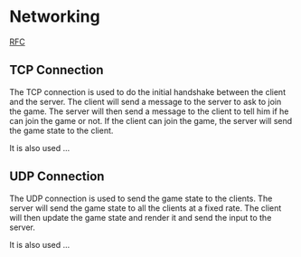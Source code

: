 # Networking
[RFC](../../rfc.md)

## TCP Connection

The TCP connection is used to do the initial handshake between the client and the server.
The client will send a message to the server to ask to join the game.
The server will then send a message to the client to tell him if he can join the game or not.
If the client can join the game, the server will send the game state to the client.

It is also used ...

## UDP Connection

The UDP connection is used to send the game state to the clients.
The server will send the game state to all the clients at a fixed rate.
The client will then update the game state and render it and send the input to the server.

It is also used ...